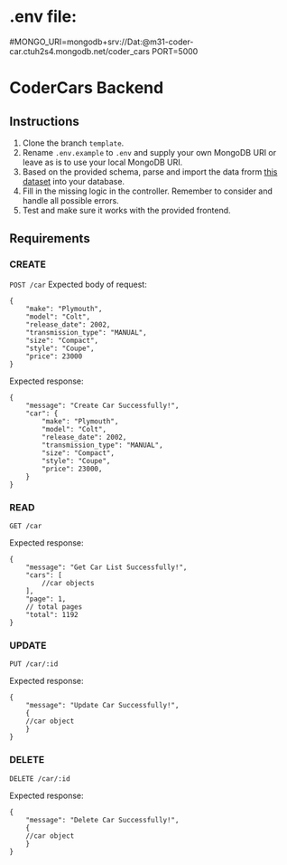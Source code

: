 # .env file:

#MONGO_URI=mongodb+srv://Dat:<password>@m31-coder-car.ctuh2s4.mongodb.net/coder_cars
PORT=5000

# CoderCars Backend

## Instructions

1. Clone the branch `template`.
2. Rename `.env.example` to `.env` and supply your own MongoDB URI or leave as is to use your local MongoDB URI.
3. Based on the provided schema, parse and import the data frorm [this dataset](https://www.kaggle.com/datasets/CooperUnion/cardataset) into your database.
4. Fill in the missing logic in the controller. Remember to consider and handle all possible errors.
5. Test and make sure it works with the provided frontend.

## Requirements

### CREATE

`POST /car`
Expected body of request:

```json=
{
    "make": "Plymouth",
    "model": "Colt",
    "release_date": 2002,
    "transmission_type": "MANUAL",
    "size": "Compact",
    "style": "Coupe",
    "price": 23000
}
```

Expected response:

```json=
{
    "message": "Create Car Successfully!",
    "car": {
        "make": "Plymouth",
        "model": "Colt",
        "release_date": 2002,
        "transmission_type": "MANUAL",
        "size": "Compact",
        "style": "Coupe",
        "price": 23000,
    }
}
```

### READ

`GET /car`

Expected response:

```json=
{
    "message": "Get Car List Successfully!",
    "cars": [
        //car objects
    ],
    "page": 1,
    // total pages
    "total": 1192
}
```

### UPDATE

`PUT /car/:id`

Expected response:

```json=
{
    "message": "Update Car Successfully!",
    {
    //car object
    }
}
```

### DELETE

`DELETE /car/:id`

Expected response:

```json=
{
    "message": "Delete Car Successfully!",
    {
    //car object
    }
}
```
